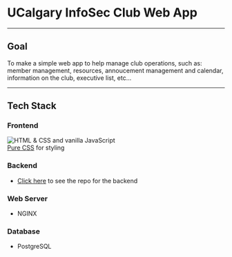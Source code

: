 # UCalgary InfoSec Club Web App
- - -
## Goal
To make a simple web app to help manage club operations, such as: member management, resources, annoucement management and calendar, information on the club, executive list, etc...
- - -
## Tech Stack
### Frontend
![HTML & CSS](https://www.w3.org/html/logo/badge/html5-badge-h-css3.png) and vanilla JavaScript  
[Pure CSS](https://purecss.io/) for styling
### Backend
* [Click here](https://github.com/jdjnovak/uofc-infosec-club-backend) to see the repo for the backend
### Web Server
* NGINX
### Database
* PostgreSQL
